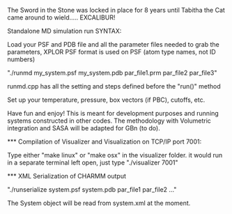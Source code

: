 
The Sword in the Stone was locked in place for 8 years until Tabitha the Cat came around to wield..... EXCALIBUR!


Standalone MD simulation run SYNTAX:

Load your PSF and PDB file and all the parameter files needed to grab the
parameters, XPLOR PSF format is used on PSF (atom type names, not ID numbers)

"./runmd my_system.psf my_system.pdb par_file1.prm par_file2 par_file3"

runmd.cpp has all the setting and steps defined before the "run()" method

Set up your temperature, pressure, box vectors (if PBC), cutoffs, etc.


Have fun and enjoy!  This is meant for development purposes and running systems constructed in other codes.  The methodology with Volumetric integration and SASA will be adapted for GBn (to do).


*** Compilation of Visualizer and Visualization on TCP/IP port 7001:

Type either "make linux" or "make osx" in the visualizer folder.
it would run in a separate terminal left open, just type "./visualizer 7001"


*** XML Serialization of CHARMM output

"./runserialize system.psf system.pdb par_file1 par_file2 ..."

The System object will be read from system.xml at the moment.


